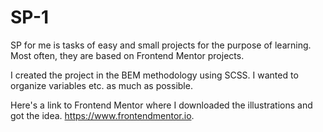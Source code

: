 # SP-1
SP for me is tasks of easy and small projects for the purpose of learning. Most often, they are based on Frontend Mentor projects.

I created the project in the BEM methodology using SCSS. I wanted to organize variables etc. as much as possible.



Here's a link to Frontend Mentor where I downloaded the illustrations and got the idea. https://www.frontendmentor.io.
